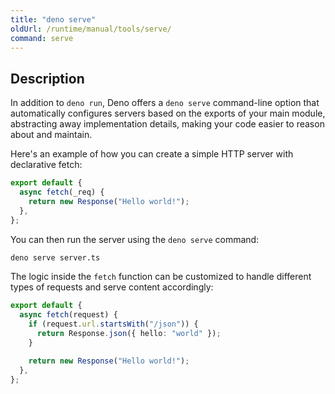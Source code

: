 ```yaml
---
title: "deno serve"
oldUrl: /runtime/manual/tools/serve/
command: serve
---
```


## Description

In addition to `deno run`, Deno offers a `deno serve` command-line option that
automatically configures servers based on the exports of your main module,
abstracting away implementation details, making your code easier to reason about
and maintain.

Here's an example of how you can create a simple HTTP server with declarative
fetch:

```typescript title="server.ts"
export default {
  async fetch(_req) {
    return new Response("Hello world!");
  },
};
```

You can then run the server using the `deno serve` command:

```bash
deno serve server.ts
```

The logic inside the `fetch` function can be customized to handle different
types of requests and serve content accordingly:

```typescript title="server.ts"
export default {
  async fetch(request) {
    if (request.url.startsWith("/json")) {
      return Response.json({ hello: "world" });
    }

    return new Response("Hello world!");
  },
};
```
